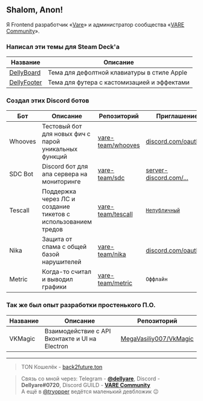 ## Shalom, Anon!

Я Frontend разработчик «[Vare](https://github.com/vare-team)» и администратор сообщества «[VARE Community](https://discord.com/invite/8KKVhTU)».

### Написал эти темы для Steam Deck'a

Название | Описание
--- | ---
[DellyBoard](https://github.com/Dellyare/DellyThemes/tree/main/DellyBoard) | Тема для дефолтной клавиатуры в стиле Apple
[DellyFooter](https://github.com/Dellyare/DellyThemes/tree/main/DellyFooter) | Тема для футера с кастомизацией и эффектами

### Создал этих Discord ботов

Бот | Описание | Репозиторий | Приглашение
--- | --- | --- | ---
Whooves | Тестовый бот для новых фич с парой уникальных функций | [vare-team/whooves](https://github.com/vare-team/whooves) | [discord.com/oauth2...](https://discord.com/oauth2/authorize?client_id=531094088695414804&scope=bot+applications.commands&permissions=435547222)
SDC Bot | Discord бот для апа сервера на мониторинге | [vare-team/sdc](https://github.com/vare-team/sdc/) | [server-discord.com/...](https://server-discord.com/add)
Tescall | Поддержка через ЛС и создание тикетов с использованием тредов | [vare-team/tescall](https://github.com/vare-team/tescall) | [`Непубличный`](https://discord.com/invite/8KKVhTU)
Nika | Защита от спама с общей базой нарушителей | [vare-team/nika](https://github.com/vare-team/nika) | [discord.com/oauth2...](https://discord.com/oauth2/authorize?client_id=543858333585506315&scope=bot+applications.commands&permissions=8)
Metric | Когда-то считал и выводил графики | [vare-team/metric](https://github.com/vare-team/metric) | `Оффлайн`

### Так же был опыт разработки простенького П.О.

Название | Описание | Репозиторий
--- | --- | ---
VKMagic | Взаимодействие с API Вконтакте и UI на Electron | [MegaVasiliy007/VkMagic](https://github.com/MegaVasiliy007/VkMagic)
---
> TON Кошелёк - [back2future.ton](https://tonapi.io/account/back2future.ton)

> Связь со мной через: Telegram - [**@dellyare**](https://t.me/dellyare), Discord - **Dellyare#0720**, Discord GUILD - [**VARE Community**](https://discord.com/invite/8KKVhTU)  
> А ещё в [@tryopper](https://t.me/tryopper) ведётся маленький девбложик 😉
